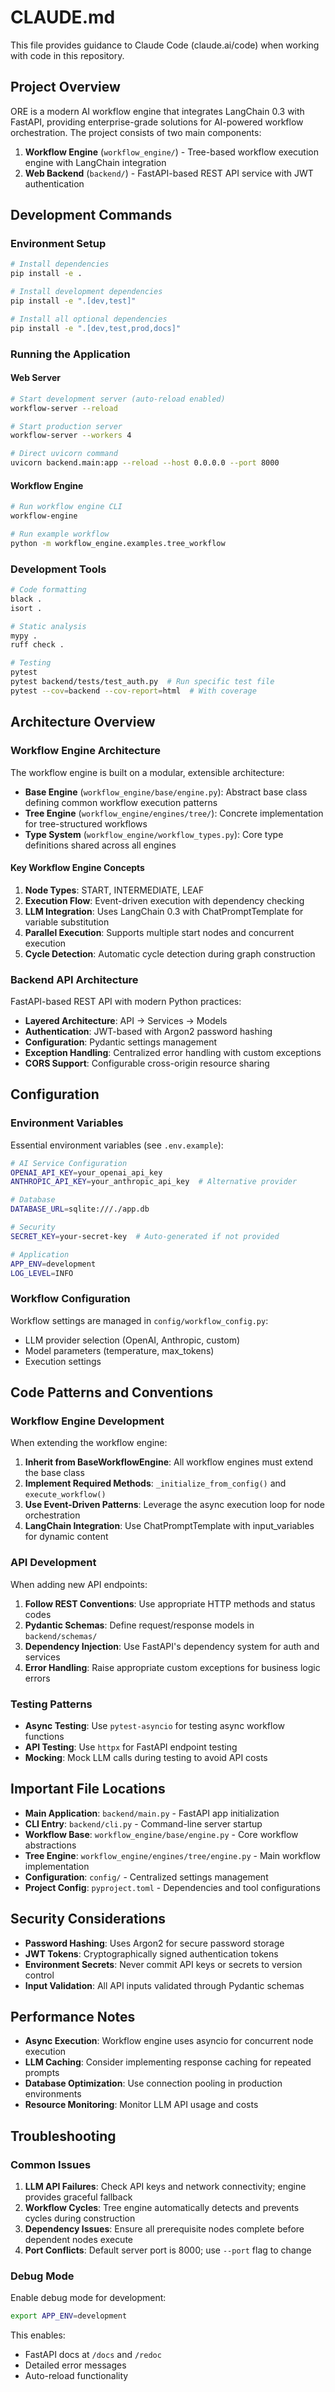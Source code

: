 # CLAUDE.md

This file provides guidance to Claude Code (claude.ai/code) when working with code in this repository.

## Project Overview

ORE is a modern AI workflow engine that integrates LangChain 0.3 with FastAPI, providing enterprise-grade solutions for AI-powered workflow orchestration. The project consists of two main components:

1. **Workflow Engine** (`workflow_engine/`) - Tree-based workflow execution engine with LangChain integration
2. **Web Backend** (`backend/`) - FastAPI-based REST API service with JWT authentication

## Development Commands

### Environment Setup
```bash
# Install dependencies
pip install -e .

# Install development dependencies
pip install -e ".[dev,test]"

# Install all optional dependencies
pip install -e ".[dev,test,prod,docs]"
```

### Running the Application

#### Web Server
```bash
# Start development server (auto-reload enabled)
workflow-server --reload

# Start production server
workflow-server --workers 4

# Direct uvicorn command
uvicorn backend.main:app --reload --host 0.0.0.0 --port 8000
```

#### Workflow Engine
```bash
# Run workflow engine CLI
workflow-engine

# Run example workflow
python -m workflow_engine.examples.tree_workflow
```

### Development Tools
```bash
# Code formatting
black .
isort .

# Static analysis
mypy .
ruff check .

# Testing
pytest
pytest backend/tests/test_auth.py  # Run specific test file
pytest --cov=backend --cov-report=html  # With coverage
```

## Architecture Overview

### Workflow Engine Architecture

The workflow engine is built on a modular, extensible architecture:

- **Base Engine** (`workflow_engine/base/engine.py`): Abstract base class defining common workflow execution patterns
- **Tree Engine** (`workflow_engine/engines/tree/`): Concrete implementation for tree-structured workflows
- **Type System** (`workflow_engine/workflow_types.py`): Core type definitions shared across all engines

#### Key Workflow Engine Concepts

1. **Node Types**: START, INTERMEDIATE, LEAF
2. **Execution Flow**: Event-driven execution with dependency checking
3. **LLM Integration**: Uses LangChain 0.3 with ChatPromptTemplate for variable substitution
4. **Parallel Execution**: Supports multiple start nodes and concurrent execution
5. **Cycle Detection**: Automatic cycle detection during graph construction

### Backend API Architecture

FastAPI-based REST API with modern Python practices:

- **Layered Architecture**: API → Services → Models
- **Authentication**: JWT-based with Argon2 password hashing
- **Configuration**: Pydantic settings management
- **Exception Handling**: Centralized error handling with custom exceptions
- **CORS Support**: Configurable cross-origin resource sharing

## Configuration

### Environment Variables

Essential environment variables (see `.env.example`):

```bash
# AI Service Configuration
OPENAI_API_KEY=your_openai_api_key
ANTHROPIC_API_KEY=your_anthropic_api_key  # Alternative provider

# Database
DATABASE_URL=sqlite:///./app.db

# Security
SECRET_KEY=your-secret-key  # Auto-generated if not provided

# Application
APP_ENV=development
LOG_LEVEL=INFO
```

### Workflow Configuration

Workflow settings are managed in `config/workflow_config.py`:

- LLM provider selection (OpenAI, Anthropic, custom)
- Model parameters (temperature, max_tokens)
- Execution settings

## Code Patterns and Conventions

### Workflow Engine Development

When extending the workflow engine:

1. **Inherit from BaseWorkflowEngine**: All workflow engines must extend the base class
2. **Implement Required Methods**: `_initialize_from_config()` and `execute_workflow()`
3. **Use Event-Driven Patterns**: Leverage the async execution loop for node orchestration
4. **LangChain Integration**: Use ChatPromptTemplate with input_variables for dynamic content

### API Development

When adding new API endpoints:

1. **Follow REST Conventions**: Use appropriate HTTP methods and status codes
2. **Pydantic Schemas**: Define request/response models in `backend/schemas/`
3. **Dependency Injection**: Use FastAPI's dependency system for auth and services
4. **Error Handling**: Raise appropriate custom exceptions for business logic errors

### Testing Patterns

- **Async Testing**: Use `pytest-asyncio` for testing async workflow functions
- **API Testing**: Use `httpx` for FastAPI endpoint testing
- **Mocking**: Mock LLM calls during testing to avoid API costs

## Important File Locations

- **Main Application**: `backend/main.py` - FastAPI app initialization
- **CLI Entry**: `backend/cli.py` - Command-line server startup
- **Workflow Base**: `workflow_engine/base/engine.py` - Core workflow abstractions
- **Tree Engine**: `workflow_engine/engines/tree/engine.py` - Main workflow implementation
- **Configuration**: `config/` - Centralized settings management
- **Project Config**: `pyproject.toml` - Dependencies and tool configurations

## Security Considerations

- **Password Hashing**: Uses Argon2 for secure password storage
- **JWT Tokens**: Cryptographically signed authentication tokens
- **Environment Secrets**: Never commit API keys or secrets to version control
- **Input Validation**: All API inputs validated through Pydantic schemas

## Performance Notes

- **Async Execution**: Workflow engine uses asyncio for concurrent node execution
- **LLM Caching**: Consider implementing response caching for repeated prompts
- **Database Optimization**: Use connection pooling in production environments
- **Resource Monitoring**: Monitor LLM API usage and costs

## Troubleshooting

### Common Issues

1. **LLM API Failures**: Check API keys and network connectivity; engine provides graceful fallback
2. **Workflow Cycles**: Tree engine automatically detects and prevents cycles during construction
3. **Dependency Issues**: Ensure all prerequisite nodes complete before dependent nodes execute
4. **Port Conflicts**: Default server port is 8000; use `--port` flag to change

### Debug Mode

Enable debug mode for development:
```bash
export APP_ENV=development
```

This enables:
- FastAPI docs at `/docs` and `/redoc`
- Detailed error messages
- Auto-reload functionality